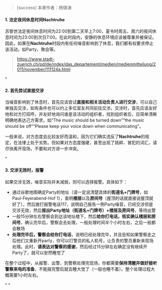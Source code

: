 > [success] 本章作者：杨锦涛

#### **1. 法定夜间休息时间Nachtruhe**&#x20;

苏黎世法定夜间休息时间为22:00到第二天早上7:00，夏令时周五、周六的夜间休息时间为23:00到次日7:00。在此时段内，安静的休息环境应该被尊重并被保证。因此，如果在**Nachtruhe**时段内有任何噪音影响到了休息，我们都有权要求停止该活动，如Party，聚会等。

> <https://www.stadt-zuerich.ch/pd/de/index/das_departement/medien/medienmitteilung/2011/november/111124a.html>

^

#### **2. 首先尝试直接交涉**

当噪音影响到了休息时，首先应该尝试**直接和相关活动负责人进行交涉**，可以自己单独去交涉，如有条件也可以约上多位室友共同前往交涉。交涉时，首先应该友好地和对方打招呼，并友好地询问谁是该活动的组织者，找到组织者后，应简单清晰明确地表达己方需求，如“The music should be turned down”“the music should be off”“Please keep your voice down when communicating”。

一般来说，对方态度会比较友好而温和，因为它们确实违反了**Nachtruhe**的规定，在法律上处于劣势。但如果对方态度强硬，甚至出现了挑衅、冒犯的词汇，请尽快离开现场，不要和对方进一步冲突。

^

#### **3. 交涉无效时，报警**

如果交涉无效，噪音实际并未减弱，则可以选择报警。具体如下：

* 通过谷歌地图确定Party的地址（请一定说清楚具体的**街道名+门牌号**，如Paul-Feyerabend-Hof 1），查明**楼层**以及**房间号**（屋顶的话就直接说屋顶就好了），然后拨打报警电话117，说明自己报告一例Party噪音，已经交涉但是交涉无效，然后**报出Party地址（街道名+门牌号）+楼层及房间号**，等待出警
* 一般15分钟左右警察会到达该地址楼下，然后**给你打电话，核实确认楼层和房间号**，确认完毕后，警察会去处理，一般处理时间半个小时左右，之后一般都会散场
* **处理完毕后，警察会给你打电话**，说明已经处理完毕，并且告知如果警察走之后他们又重新开party，你可以打警员的私人机号，让负责的警员重新来现场处理。此时，**请表达对警察的感谢**，然后经过15分钟左右确定没有继续开Party了，就可以安然睡觉了

在整个过程中，从报警、出警、到警察处理完现场，你都需要**保持清醒并做好接听警察来电的准备**，不能报完警后就去睡大觉了（一般也睡不着）。整个处理过程大概需要1小时左右。

^
^

